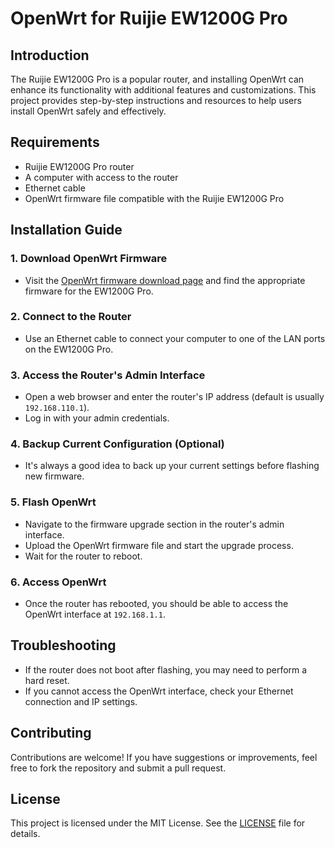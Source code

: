 # OpenWrt for Ruijie EW1200G Pro

## Introduction
The Ruijie EW1200G Pro is a popular router, and installing OpenWrt can enhance its functionality with additional features and customizations. This project provides step-by-step instructions and resources to help users install OpenWrt safely and effectively.

## Requirements
- Ruijie EW1200G Pro router
- A computer with access to the router
- Ethernet cable
- OpenWrt firmware file compatible with the Ruijie EW1200G Pro

## Installation Guide

### 1. Download OpenWrt Firmware
- Visit the [OpenWrt firmware download page](https://downloads.openwrt.org/snapshots/targets/ramips/mt7621/) and find the appropriate firmware for the EW1200G Pro.

### 2. Connect to the Router
- Use an Ethernet cable to connect your computer to one of the LAN ports on the EW1200G Pro.

### 3. Access the Router's Admin Interface
- Open a web browser and enter the router's IP address (default is usually `192.168.110.1`).
- Log in with your admin credentials.

### 4. Backup Current Configuration (Optional)
- It's always a good idea to back up your current settings before flashing new firmware.

### 5. Flash OpenWrt
- Navigate to the firmware upgrade section in the router's admin interface.
- Upload the OpenWrt firmware file and start the upgrade process.
- Wait for the router to reboot.

### 6. Access OpenWrt
- Once the router has rebooted, you should be able to access the OpenWrt interface at `192.168.1.1`.

## Troubleshooting
- If the router does not boot after flashing, you may need to perform a hard reset.
- If you cannot access the OpenWrt interface, check your Ethernet connection and IP settings.

## Contributing
Contributions are welcome! If you have suggestions or improvements, feel free to fork the repository and submit a pull request.

## License
This project is licensed under the MIT License. See the [LICENSE](LICENSE) file for details.
